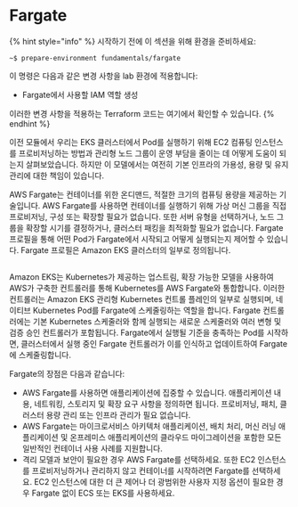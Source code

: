# Fargate

{% hint style="info" %}
시작하기 전에 이 섹션을 위해 환경을 준비하세요:

```
~$ prepare-environment fundamentals/fargate
```

이 명령은 다음과 같은 변경 사항을 lab 환경에 적용합니다:

* Fargate에서 사용할 IAM 역할 생성

이러한 변경 사항을 적용하는 Terraform 코드는 여기에서 확인할 수 있습니다.
{% endhint %}



이전 모듈에서 우리는 EKS 클러스터에서 Pod를 실행하기 위해 EC2 컴퓨팅 인스턴스를 프로비저닝하는 방법과 관리형 노드 그룹이 운영 부담을 줄이는 데 어떻게 도움이 되는지 살펴보았습니다. 하지만 이 모델에서는 여전히 기본 인프라의 가용성, 용량 및 유지 관리에 대한 책임이 있습니다.

AWS Fargate는 컨테이너를 위한 온디맨드, 적절한 크기의 컴퓨팅 용량을 제공하는 기술입니다. AWS Fargate를 사용하면 컨테이너를 실행하기 위해 가상 머신 그룹을 직접 프로비저닝, 구성 또는 확장할 필요가 없습니다. 또한 서버 유형을 선택하거나, 노드 그룹을 확장할 시기를 결정하거나, 클러스터 패킹을 최적화할 필요가 없습니다. Fargate 프로필을 통해 어떤 Pod가 Fargate에서 시작되고 어떻게 실행되는지 제어할 수 있습니다. Fargate 프로필은 Amazon EKS 클러스터의 일부로 정의됩니다.

<figure><img src="https://eksworkshop.com/assets/images/fargate-9b9f2e73c27699fec8888d5b3634ae5d.webp" alt=""><figcaption></figcaption></figure>



Amazon EKS는 Kubernetes가 제공하는 업스트림, 확장 가능한 모델을 사용하여 AWS가 구축한 컨트롤러를 통해 Kubernetes를 AWS Fargate와 통합합니다. 이러한 컨트롤러는 Amazon EKS 관리형 Kubernetes 컨트롤 플레인의 일부로 실행되며, 네이티브 Kubernetes Pod를 Fargate에 스케줄링하는 역할을 합니다. Fargate 컨트롤러에는 기본 Kubernetes 스케줄러와 함께 실행되는 새로운 스케줄러와 여러 변형 및 검증 승인 컨트롤러가 포함됩니다. Fargate에서 실행될 기준을 충족하는 Pod를 시작하면, 클러스터에서 실행 중인 Fargate 컨트롤러가 이를 인식하고 업데이트하여 Fargate에 스케줄링합니다.

Fargate의 장점은 다음과 같습니다:

* AWS Fargate를 사용하면 애플리케이션에 집중할 수 있습니다. 애플리케이션 내용, 네트워킹, 스토리지 및 확장 요구 사항을 정의하면 됩니다. 프로비저닝, 패치, 클러스터 용량 관리 또는 인프라 관리가 필요 없습니다.
* AWS Fargate는 마이크로서비스 아키텍처 애플리케이션, 배치 처리, 머신 러닝 애플리케이션 및 온프레미스 애플리케이션의 클라우드 마이그레이션을 포함한 모든 일반적인 컨테이너 사용 사례를 지원합니다.
* 격리 모델과 보안이 필요한 경우 AWS Fargate를 선택하세요. 또한 EC2 인스턴스를 프로비저닝하거나 관리하지 않고 컨테이너를 시작하려면 Fargate를 선택하세요. EC2 인스턴스에 대한 더 큰 제어나 더 광범위한 사용자 지정 옵션이 필요한 경우 Fargate 없이 ECS 또는 EKS를 사용하세요.
